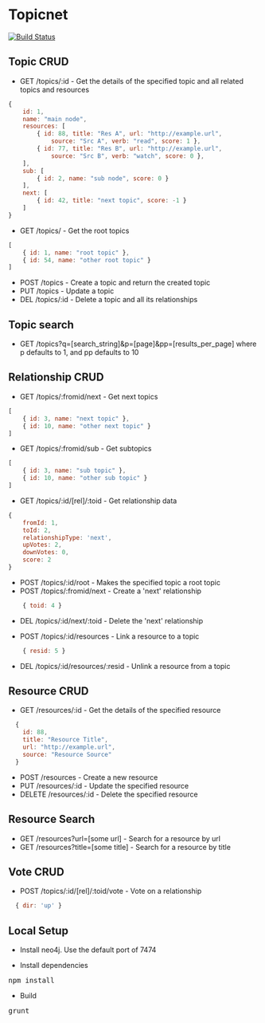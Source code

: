 Topicnet
=========

[![Build Status](https://travis-ci.org/marclitchfield/topicnet.png?branch=master)](https://travis-ci.org/marclitchfield/topicnet)

Topic CRUD
----------
- GET  /topics/:id  - Get the details of the specified topic and all related topics and resources

```js
{ 
	id: 1,
	name: "main node",
	resources: [
		{ id: 88, title: "Res A", url: "http://example.url",
			source: "Src A", verb: "read", score: 1 },
		{ id: 77, title: "Res B", url: "http://example.url",
			source: "Src B", verb: "watch", score: 0 },
	],
	sub: [ 
		{ id: 2, name: "sub node", score: 0 }
	],
	next: [
		{ id: 42, title: "next topic", score: -1 }
	]
}
```

- GET  /topics/  - Get the root topics

```js
[ 
	{ id: 1, name: "root topic" },
	{ id: 54, name: "other root topic" }
] 
```

- POST /topics  - Create a topic and return the created topic
- PUT  /topics - Update a topic
- DEL  /topics/:id - Delete a topic and all its relationships

Topic search
------------
- GET /topics?q=[search_string]&p=[page]&pp=[results_per_page]
where p defaults to 1, and pp defaults to 10

Relationship CRUD
-----------------
- GET  /topics/:fromid/next  - Get next topics

```js
[
	{ id: 3, name: "next topic" },
	{ id: 10, name: "other next topic" }
]
```

- GET  /topics/:fromid/sub  - Get subtopics

```js
[
	{ id: 3, name: "sub topic" },
	{ id: 10, name: "other sub topic" }
]
```

- GET /topics/:id/[rel]/:toid - Get relationship data

```js
{
	fromId: 1,
	toId: 2,
	relationshipType: 'next',
	upVotes: 2,
	downVotes: 0,
	score: 2
}
```

- POST /topics/:id/root  - Makes the specified topic a root topic
- POST /topics/:fromid/next  - Create a 'next' relationship

```js
	{ toid: 4 }
```

- DEL  /topics/:id/next/:toid  - Delete the 'next' relationship

- POST /topics/:id/resources -  Link a resource to a topic

```js 
    { resid: 5 }
```

- DEL /topics/:id/resources/:resid  - Unlink a resource from a topic

Resource CRUD
-------------
- GET /resources/:id  - Get the details of the specified resource

```js
  {
    id: 88,
    title: "Resource Title",
    url: "http://example.url",
    source: "Resource Source"
  }
```

- POST /resources  - Create a new resource
- PUT /resources/:id  - Update the specified resource
- DELETE  /resources/:id  - Delete the specified resource

Resource Search
---------------
- GET /resources?url=[some url]  - Search for a resource by url
- GET /resources?title=[some title]  - Search for a resource by title

Vote CRUD
---------
- POST /topics/:id/[rel]/:toid/vote - Vote on a relationship

```js
  { dir: 'up' }
```

Local Setup
-------

- Install neo4j. Use  the default port of 7474

- Install dependencies
<pre>npm install</pre>

- Build
<pre>grunt</pre>